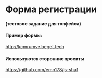 # Форма регистрации

#### (тестовое задание для топфейса) 

#### Пример формы:
http://kcmrumve.beget.tech

#### Используются сторонние проекты
https://github.com/emn178/js-sha1 

